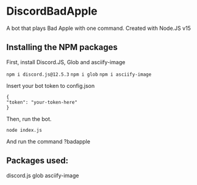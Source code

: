 # DiscordBadApple
A bot that plays Bad Apple with one command.
Created with Node.JS v15

## Installing the NPM packages

First, install Discord.JS, Glob and asciify-image


``` npm i discord.js@12.5.3 ```
``` npm i glob ```
``` npm i asciify-image ```

Insert your bot token to config.json

``` 
{
"token": "your-token-here"
}
```

Then, run the bot.

``` node index.js ```

And run the command ?badapple


## Packages used:
discord.js
glob
asciify-image
